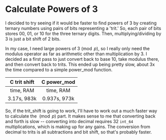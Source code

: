 # Calculate Powers of 3

I decided to try seeing if it would be faster to find powers of 3 by creating ternary numbers using pairs of bits representing a 'trit.'  So, each pair of bits stores 00, 01, or 10 for the three ternary digits.  Then, multiplying/dividing by 3 is just a bit shift of 2 bits.

In my case, I need large powers of $3 \pmod{p}$, so I really only need the modulus operator as far as arithmetic other than multiplication by 3.  I decided as a first pass to just convert back to base 10, take modulus there, and then convert back to trits.  This ended up being pretty slow, about 3x the time compared to a simple power_mod function.

|C trit shift|C power_mod |
|:--:|:--:|
|time, RAM   |time, RAM   |
|3.17s, 983k  |0.937s, 973k  |

So, if the trit_shift is going to work, I'll have to work out a much faster way to calculate the $\pmod{p}$ part.  It makes sense to me that converting back and forth is slow -- converting into decimal requires 32 `int_64` multiplications, which is making up for any gains.  The conversion from decimal to trits is all subtractions and bit shift, so that's probably faster.
